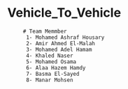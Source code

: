 # Vehicle_To_Vehicle
         # Team Memmber
          1- Mohamed Ashraf Housary
          2- Amir Ahmed El-Malah
          3- Mohamed Adel Hamam
          4- Khaled Naser
          5- Mohamed Osama
          6- Alaa Hazem Hamdy
          7- Basma El-Sayed
          8- Manar Mohsen
